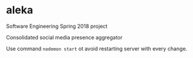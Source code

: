# aleka
Software Engineering Spring 2018 project

Consolidated social media presence aggregator

Use command `nodemon start` ot avoid restarting server with every change. 